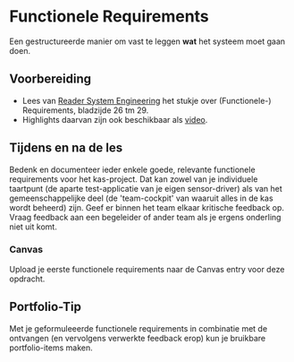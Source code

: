 # Functionele Requirements

Een gestructureerde manier om vast te leggen **wat** het systeem moet gaan doen.

## Voorbereiding

- Lees van [Reader System Engineering](https://github.com/HU-TI-DEV/TI-S2/blob/main/hardware-interfacing/pdfs/reader-system-engineering.pdf) het stukje over (Functionele-) Requirements, bladzijde 26 tm 29.
- Highlights daarvan zijn ook beschikbaar als [video](https://www.youtube.com/watch?v=IJ0bIVxbi04).

## Tijdens en na de les

Bedenk en documenteer ieder enkele goede, relevante functionele requirements voor het kas-project. Dat kan zowel van je individuele taartpunt (de aparte test-applicatie van je eigen sensor-driver) als van het gemeenschappelijke deel (de 'team-cockpit' van waaruit alles in de kas wordt beheerd) zijn. Geef er binnen het team elkaar kritische feedback op. Vraag feedback aan een begeleider of ander team als je ergens onderling niet uit komt. 

### Canvas

Upload je eerste functionele requirements naar de Canvas entry voor deze opdracht.

## Portfolio-Tip

Met  je geformuleeerde functionele requirements in combinatie met de ontvangen (en vervolgens verwerkte feedback erop) kun je bruikbare portfolio-items maken.
